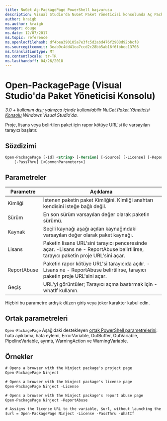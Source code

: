 ```yaml
---
title: NuGet Aç-PackagePage PowerShell başvurusu
description: Visual Studio'da NuGet Paket Yöneticisi konsolunda Aç PackagePage PowerShell komut başvurusu.
author: kraigb
ms.author: kraigb
manager: douge
ms.date: 12/07/2017
ms.topic: reference
ms.openlocfilehash: df4bea390105a7e3fc5d2abd476f2908d92bbcf8
ms.sourcegitcommit: 3eab9c4dd41ea7ccd2c28bb5ab16f6fbbec13708
ms.translationtype: MT
ms.contentlocale: tr-TR
ms.lasthandoff: 04/26/2018
---
```

# <a name="open-packagepage-package-manager-console-in-visual-studio"></a>Open-PackagePage (Visual Studio'da Paket Yöneticisi Konsolu)

*3.0 + kullanım dışı; yalnızca içinde kullanılabilir [NuGet Paket Yöneticisi Konsolu](package-manager-console.md) Windows Visual Studio'da.*

Proje, lisans veya belirtilen paket için rapor kötüye URL'si ile varsayılan tarayıcı başlatır.

## <a name="syntax"></a>Sözdizimi

```ps
Open-PackagePage [-Id] <string> [-Version] [-Source] [-License] [-ReportAbuse]
    [-PassThru] [<CommonParameters>]
```

## <a name="parameters"></a>Parametreler

| Parametre | Açıklama |
| --- | --- |
| Kimliği | İstenen paketin paket Kimliğini. Kimliği anahtarı kendisini isteğe bağlı değil. |
| Sürüm | En son sürüm varsayılan değer olarak paketin sürümü. |
| Kaynak | Seçili kaynağı aşağı açılan kaynağındaki varsayılan değer olarak paket kaynağı. |
| Lisans | Paketin lisans URL'sini tarayıcı penceresinde açar. -Lisans ne - ReportAbuse belirtilirse, tarayıcı paketin proje URL'sini açar. |
| ReportAbuse | Paketin rapor kötüye URL'si tarayıcıda açılır. -Lisans ne - ReportAbuse belirtilirse, tarayıcı paketin proje URL'sini açar. |
| Geçiş | URL'yi görüntüler; Tarayıcı açma bastırmak için - whatIf kullanın. |

Hiçbiri bu parametre ardışık düzen giriş veya joker karakter kabul edin.

## <a name="common-parameters"></a>Ortak parametreleri

`Open-PackagePage` Aşağıdaki destekleyen [ortak PowerShell parametrelerini](http://go.microsoft.com/fwlink/?LinkID=113216): hata ayıklama, hata eylemi, ErrorVariable, OutBuffer, OutVariable, PipelineVariable, ayrıntı, WarningAction ve WarningVariable.

## <a name="examples"></a>Örnekler

```ps
# Opens a browser with the Ninject package's project page
Open-PackagePage Ninject

# Opens a browser with the Ninject package's license page
Open-PackagePage Ninject -License

# Opens a browser with the Ninject package's report abuse page  
Open-PackagePage Ninject -ReportAbuse

# Assigns the license URL to the variable, $url, without launching the browser
$url = Open-PackagePage Ninject -License -PassThru -WhatIf
```
